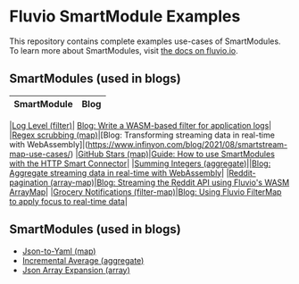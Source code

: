 # Fluvio SmartModule Examples

This repository contains complete examples use-cases of SmartModules.
To learn more about SmartModules, visit [the docs on fluvio.io][1].

[1]: https://fluvio.io/docs/smartmodules/overview

## SmartModules (used in blogs)

| SmartModule | Blog |
| --- | --- |

|[Log Level (filter)](./log-level/src/lib.rs)| [Blog: Write a WASM-based filter for application logs](https://www.infinyon.com/blog/2021/06/smartstream-filters/)|
|[Regex scrubbing (map)](./regex-scrubbing/src/lib.rs)|[Blog: Transforming streaming data in real-time with WebAssembly]|(https://www.infinyon.com/blog/2021/08/smartstream-map-use-cases/)
|[GitHub Stars (map)](./github-stars/src/lib.rs)|[Guide: How to use SmartModules with the HTTP Smart Connector](https://fluvio.io/connectors/examples/github)|
|[Summing Integers (aggregate)](./summing-integers/src/lib.rs)||[Blog: Aggregate streaming data in real-time with WebAssembly](https://www.infinyon.com/blog/2021/08/smartstream-aggregates/)|
|[Reddit-pagination (array-map)](./reddit-pagination/src/lib.rs)|[Blog: Streaming the Reddit API using Fluvio's WASM ArrayMap](https://www.infinyon.com/blog/2021/10/smartstream-array-map-reddit/)|
|[Grocery Notifications (filter-map)](./grocery-notifications/src/lib.rs)|[Blog: Using Fluvio FilterMap to apply focus to real-time data](https://www.infinyon.com/blog/2021/11/filter-map/)|

## SmartModules (used in blogs)

- [Json-to-Yaml (map)](./json-to-yaml/src/lib.rs)
- [Incremental Average (aggregate)](./incremental-average/src/lib.rs)
- [Json Array Expansion (array)](./json-array-expansion)
